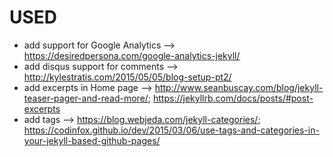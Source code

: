 # USED
- add support for Google Analytics --> https://desiredpersona.com/google-analytics-jekyll/
- add disqus support for comments --> http://kylestratis.com/2015/05/05/blog-setup-pt2/
- add excerpts in Home page --> http://www.seanbuscay.com/blog/jekyll-teaser-pager-and-read-more/; https://jekyllrb.com/docs/posts/#post-excerpts
- add tags --> https://blog.webjeda.com/jekyll-categories/; https://codinfox.github.io/dev/2015/03/06/use-tags-and-categories-in-your-jekyll-based-github-pages/

